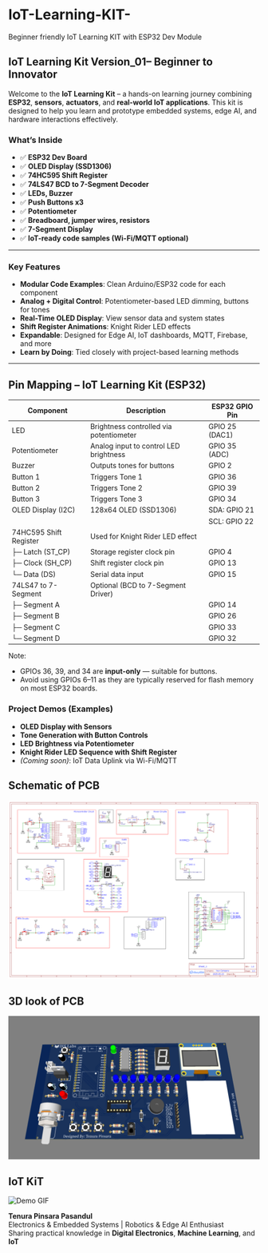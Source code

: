 # IoT-Learning-KIT-
Beginner friendly IoT Learning KIT with ESP32 Dev Module 


##  IoT Learning Kit Version_01– Beginner to Innovator

Welcome to the **IoT Learning Kit** – a hands-on learning journey combining **ESP32**, **sensors**, **actuators**, and **real-world IoT applications**. This kit is designed to help you learn and prototype embedded systems, edge AI, and hardware interactions effectively.

###  What’s Inside

* ✅ **ESP32 Dev Board**
* ✅ **OLED Display (SSD1306)**
* ✅ **74HC595 Shift Register**
* ✅ **74LS47 BCD to 7-Segment Decoder**
* ✅ **LEDs, Buzzer**
* ✅ **Push Buttons x3**
* ✅ **Potentiometer**
* ✅ **Breadboard, jumper wires, resistors**
* ✅ **7-Segment Display**
* ✅ **IoT-ready code samples (Wi-Fi/MQTT optional)**

---

###  Key Features

*  **Modular Code Examples**: Clean Arduino/ESP32 code for each component
*  **Analog + Digital Control**: Potentiometer-based LED dimming, buttons for tones
*  **Real-Time OLED Display**: View sensor data and system states
*  **Shift Register Animations**: Knight Rider LED effects
*  **Expandable**: Designed for Edge AI, IoT dashboards, MQTT, Firebase, and more
*  **Learn by Doing**: Tied closely with project-based learning methods

---

## Pin Mapping – IoT Learning Kit (ESP32)

| Component                | Description                               | ESP32 GPIO Pin        |
|--------------------------|-------------------------------------------|------------------------|
| LED                      | Brightness controlled via potentiometer   | GPIO 25 (DAC1)         |
| Potentiometer            | Analog input to control LED brightness    | GPIO 35 (ADC)          |
| Buzzer                   | Outputs tones for buttons                 | GPIO 2                 |
| Button 1                 | Triggers Tone 1                           | GPIO 36                |
| Button 2                 | Triggers Tone 2                           | GPIO 39                |
| Button 3                 | Triggers Tone 3                           | GPIO 34                |
| OLED Display (I2C)       | 128x64 OLED (SSD1306)                     | SDA: GPIO 21           |
|                          |                                           | SCL: GPIO 22           |
| 74HC595 Shift Register   | Used for Knight Rider LED effect          |                        |
| ├─ Latch (ST_CP)         | Storage register clock pin                | GPIO 4                 |
| ├─ Clock (SH_CP)         | Shift register clock pin                  | GPIO 13                |
| └─ Data (DS)             | Serial data input                         | GPIO 15                |
| 74LS47 to 7-Segment      | Optional (BCD to 7-Segment Driver)        |                        |
| ├─ Segment A             |                                           | GPIO 14                |
| ├─ Segment B             |                                           | GPIO 26                |
| ├─ Segment C             |                                           | GPIO 33                |
| └─ Segment D             |                                           | GPIO 32                |

Note:
- GPIOs 36, 39, and 34 are **input-only** — suitable for buttons.
- Avoid using GPIOs 6–11 as they are typically reserved for flash memory on most ESP32 boards.

###  Project Demos (Examples)

*  **OLED Display with Sensors**
*  **Tone Generation with Button Controls**
*  **LED Brightness via Potentiometer**
*  **Knight Rider LED Sequence with Shift Register**
*  *(Coming soon)*: IoT Data Uplink via Wi-Fi/MQTT

## Schematic of PCB

![IoT Kit Setup](Schematic_IoT-dev-Kit_V_1.png)

## 3D look of PCB

![IoT Kit Setup](3D_of_PCB_V_1.png)

## IoT KiT

![Demo GIF](Demo.gif)


**Tenura Pinsara Pasandul**
<br>
 Electronics & Embedded Systems |  Robotics & Edge AI Enthusiast
<br>
 Sharing practical knowledge in **Digital Electronics**, **Machine Learning**, and **IoT**




